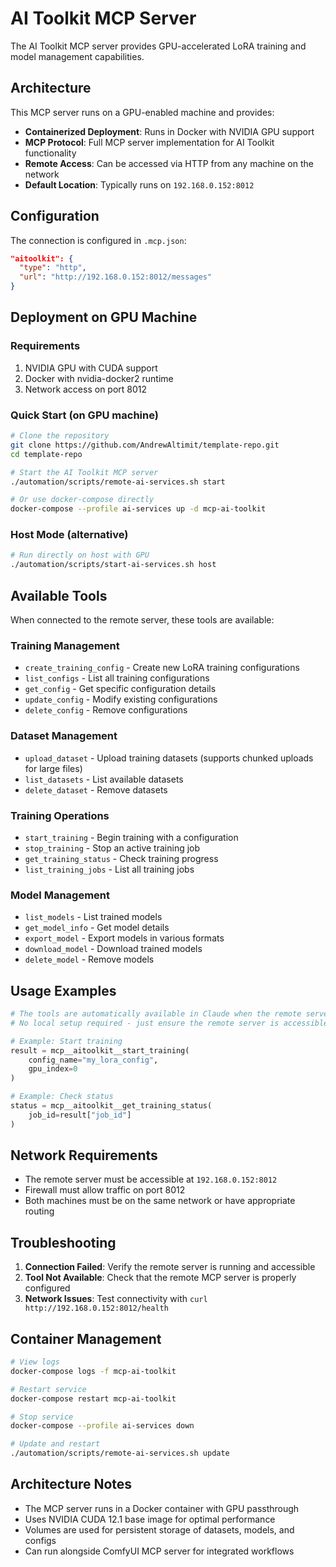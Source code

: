 # AI Toolkit MCP Server

The AI Toolkit MCP server provides GPU-accelerated LoRA training and model management capabilities.

## Architecture

This MCP server runs on a GPU-enabled machine and provides:
- **Containerized Deployment**: Runs in Docker with NVIDIA GPU support
- **MCP Protocol**: Full MCP server implementation for AI Toolkit functionality
- **Remote Access**: Can be accessed via HTTP from any machine on the network
- **Default Location**: Typically runs on `192.168.0.152:8012`

## Configuration

The connection is configured in `.mcp.json`:

```json
"aitoolkit": {
  "type": "http",
  "url": "http://192.168.0.152:8012/messages"
}
```

## Deployment on GPU Machine

### Requirements
1. NVIDIA GPU with CUDA support
2. Docker with nvidia-docker2 runtime
3. Network access on port 8012

### Quick Start (on GPU machine)
```bash
# Clone the repository
git clone https://github.com/AndrewAltimit/template-repo.git
cd template-repo

# Start the AI Toolkit MCP server
./automation/scripts/remote-ai-services.sh start

# Or use docker-compose directly
docker-compose --profile ai-services up -d mcp-ai-toolkit
```

### Host Mode (alternative)
```bash
# Run directly on host with GPU
./automation/scripts/start-ai-services.sh host
```

## Available Tools

When connected to the remote server, these tools are available:

### Training Management
- `create_training_config` - Create new LoRA training configurations
- `list_configs` - List all training configurations
- `get_config` - Get specific configuration details
- `update_config` - Modify existing configurations
- `delete_config` - Remove configurations

### Dataset Management
- `upload_dataset` - Upload training datasets (supports chunked uploads for large files)
- `list_datasets` - List available datasets
- `delete_dataset` - Remove datasets

### Training Operations
- `start_training` - Begin training with a configuration
- `stop_training` - Stop an active training job
- `get_training_status` - Check training progress
- `list_training_jobs` - List all training jobs

### Model Management
- `list_models` - List trained models
- `get_model_info` - Get model details
- `export_model` - Export models in various formats
- `download_model` - Download trained models
- `delete_model` - Remove models

## Usage Examples

```python
# The tools are automatically available in Claude when the remote server is running
# No local setup required - just ensure the remote server is accessible

# Example: Start training
result = mcp__aitoolkit__start_training(
    config_name="my_lora_config",
    gpu_index=0
)

# Example: Check status
status = mcp__aitoolkit__get_training_status(
    job_id=result["job_id"]
)
```

## Network Requirements

- The remote server must be accessible at `192.168.0.152:8012`
- Firewall must allow traffic on port 8012
- Both machines must be on the same network or have appropriate routing

## Troubleshooting

1. **Connection Failed**: Verify the remote server is running and accessible
2. **Tool Not Available**: Check that the remote MCP server is properly configured
3. **Network Issues**: Test connectivity with `curl http://192.168.0.152:8012/health`

## Container Management

```bash
# View logs
docker-compose logs -f mcp-ai-toolkit

# Restart service
docker-compose restart mcp-ai-toolkit

# Stop service
docker-compose --profile ai-services down

# Update and restart
./automation/scripts/remote-ai-services.sh update
```

## Architecture Notes

- The MCP server runs in a Docker container with GPU passthrough
- Uses NVIDIA CUDA 12.1 base image for optimal performance
- Volumes are used for persistent storage of datasets, models, and configs
- Can run alongside ComfyUI MCP server for integrated workflows
